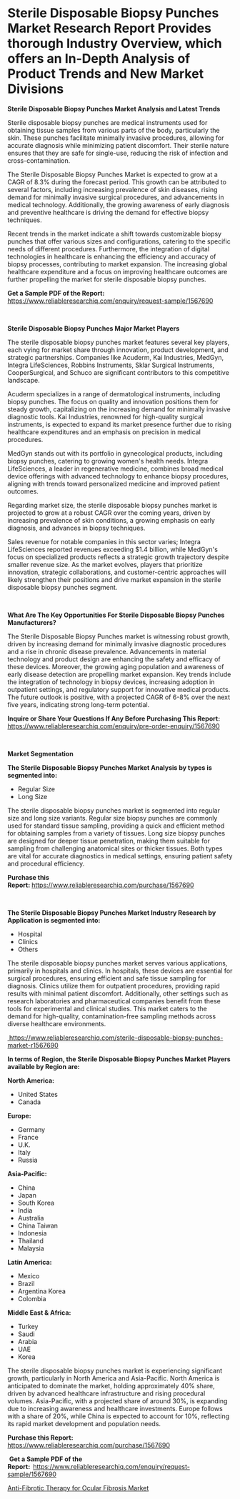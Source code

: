 <p><h1>Sterile Disposable Biopsy Punches Market Research Report Provides thorough Industry Overview, which offers an In-Depth Analysis of Product Trends and New Market Divisions</h1></p><p><strong>Sterile Disposable Biopsy Punches Market Analysis and Latest Trends</strong></p>
<p><p>Sterile disposable biopsy punches are medical instruments used for obtaining tissue samples from various parts of the body, particularly the skin. These punches facilitate minimally invasive procedures, allowing for accurate diagnosis while minimizing patient discomfort. Their sterile nature ensures that they are safe for single-use, reducing the risk of infection and cross-contamination.</p><p>The Sterile Disposable Biopsy Punches Market is expected to grow at a CAGR of 8.3% during the forecast period. This growth can be attributed to several factors, including increasing prevalence of skin diseases, rising demand for minimally invasive surgical procedures, and advancements in medical technology. Additionally, the growing awareness of early diagnosis and preventive healthcare is driving the demand for effective biopsy techniques.</p><p>Recent trends in the market indicate a shift towards customizable biopsy punches that offer various sizes and configurations, catering to the specific needs of different procedures. Furthermore, the integration of digital technologies in healthcare is enhancing the efficiency and accuracy of biopsy processes, contributing to market expansion. The increasing global healthcare expenditure and a focus on improving healthcare outcomes are further propelling the market for sterile disposable biopsy punches.</p></p>
<p><strong>Get a Sample PDF of the Report:&nbsp;</strong> <a href="https://www.reliableresearchiq.com/enquiry/request-sample/1567690?utm_campaign=2761&utm_medium=2&utm_source=Github&utm_content=ia&utm_term=23032025&utm_id=sterile-disposable-biopsy-punches">https://www.reliableresearchiq.com/enquiry/request-sample/1567690</a></p>
<p>&nbsp;</p>
<p><strong>Sterile Disposable Biopsy Punches Major Market Players</strong></p>
<p><p>The sterile disposable biopsy punches market features several key players, each vying for market share through innovation, product development, and strategic partnerships. Companies like Acuderm, Kai Industries, MedGyn, Integra LifeSciences, Robbins Instruments, Sklar Surgical Instruments, CooperSurgical, and Schuco are significant contributors to this competitive landscape.</p><p>Acuderm specializes in a range of dermatological instruments, including biopsy punches. The focus on quality and innovation positions them for steady growth, capitalizing on the increasing demand for minimally invasive diagnostic tools. Kai Industries, renowned for high-quality surgical instruments, is expected to expand its market presence further due to rising healthcare expenditures and an emphasis on precision in medical procedures.</p><p>MedGyn stands out with its portfolio in gynecological products, including biopsy punches, catering to growing women's health needs. Integra LifeSciences, a leader in regenerative medicine, combines broad medical device offerings with advanced technology to enhance biopsy procedures, aligning with trends toward personalized medicine and improved patient outcomes.</p><p>Regarding market size, the sterile disposable biopsy punches market is projected to grow at a robust CAGR over the coming years, driven by increasing prevalence of skin conditions, a growing emphasis on early diagnosis, and advances in biopsy techniques.</p><p>Sales revenue for notable companies in this sector varies; Integra LifeSciences reported revenues exceeding $1.4 billion, while MedGyn's focus on specialized products reflects a strategic growth trajectory despite smaller revenue size. As the market evolves, players that prioritize innovation, strategic collaborations, and customer-centric approaches will likely strengthen their positions and drive market expansion in the sterile disposable biopsy punches segment.</p></p>
<p>&nbsp;</p>
<p><strong>What Are The Key Opportunities For Sterile Disposable Biopsy Punches Manufacturers?</strong></p>
<p><p>The Sterile Disposable Biopsy Punches market is witnessing robust growth, driven by increasing demand for minimally invasive diagnostic procedures and a rise in chronic disease prevalence. Advancements in material technology and product design are enhancing the safety and efficacy of these devices. Moreover, the growing aging population and awareness of early disease detection are propelling market expansion. Key trends include the integration of technology in biopsy devices, increasing adoption in outpatient settings, and regulatory support for innovative medical products. The future outlook is positive, with a projected CAGR of 6-8% over the next five years, indicating strong long-term potential.</p></p>
<p><strong>Inquire or Share Your Questions If Any Before Purchasing This Report:</strong> <a href="https://www.reliableresearchiq.com/enquiry/pre-order-enquiry/1567690?utm_campaign=2761&utm_medium=2&utm_source=Github&utm_content=ia&utm_term=23032025&utm_id=sterile-disposable-biopsy-punches">https://www.reliableresearchiq.com/enquiry/pre-order-enquiry/1567690</a></p>
<p>&nbsp;</p>
<p><strong>Market Segmentation</strong></p>
<p><strong>The Sterile Disposable Biopsy Punches Market Analysis by types is segmented into:</strong></p>
<p><ul><li>Regular Size</li><li>Long Size</li></ul></p>
<p><p>The sterile disposable biopsy punches market is segmented into regular size and long size variants. Regular size biopsy punches are commonly used for standard tissue sampling, providing a quick and efficient method for obtaining samples from a variety of tissues. Long size biopsy punches are designed for deeper tissue penetration, making them suitable for sampling from challenging anatomical sites or thicker tissues. Both types are vital for accurate diagnostics in medical settings, ensuring patient safety and procedural efficiency.</p></p>
<p><strong>Purchase this Report:&nbsp;</strong><a href="https://www.reliableresearchiq.com/purchase/1567690?utm_campaign=2761&utm_medium=2&utm_source=Github&utm_content=ia&utm_term=23032025&utm_id=sterile-disposable-biopsy-punches">https://www.reliableresearchiq.com/purchase/1567690</a></p>
<p>&nbsp;</p>
<p><strong>The Sterile Disposable Biopsy Punches Market Industry Research by Application is segmented into:</strong></p>
<p><ul><li>Hospital</li><li>Clinics</li><li>Others</li></ul></p>
<p><p>The sterile disposable biopsy punches market serves various applications, primarily in hospitals and clinics. In hospitals, these devices are essential for surgical procedures, ensuring efficient and safe tissue sampling for diagnosis. Clinics utilize them for outpatient procedures, providing rapid results with minimal patient discomfort. Additionally, other settings such as research laboratories and pharmaceutical companies benefit from these tools for experimental and clinical studies. This market caters to the demand for high-quality, contamination-free sampling methods across diverse healthcare environments.</p></p>
<p><a href="https://www.reliableresearchiq.com/sterile-disposable-biopsy-punches-market-r1567690?utm_campaign=2761&utm_medium=2&utm_source=Github&utm_content=ia&utm_term=23032025&utm_id=sterile-disposable-biopsy-punches">&nbsp;https://www.reliableresearchiq.com/sterile-disposable-biopsy-punches-market-r1567690</a></p>
<p><strong>In terms of Region, the Sterile Disposable Biopsy Punches Market Players available by Region are:</strong></p>
<p>
    <p> <strong> North America: </strong>
        <ul>
            <li>United States</li>
            <li>Canada</li>
        </ul>
        </p> 
    <p> <strong> Europe: </strong>
        <ul>
            <li>Germany</li>
            <li>France</li>
            <li>U.K.</li>
            <li>Italy</li>
            <li>Russia</li>
        </ul>
        </p> 
    <p> <strong> Asia-Pacific: </strong>
        <ul>
            <li>China</li>
            <li>Japan</li>
            <li>South Korea</li>
            <li>India</li>
            <li>Australia</li>
            <li>China Taiwan</li>
            <li>Indonesia</li>
            <li>Thailand</li>
            <li>Malaysia</li>
        </ul>
        </p> 
    <p> <strong> Latin America: </strong>
        <ul>
            <li>Mexico</li>
            <li>Brazil</li>
            <li>Argentina Korea</li>
            <li>Colombia</li>
        </ul>
        </p> 
    <p> <strong> Middle East & Africa: </strong>
        <ul>
            <li>Turkey</li>
            <li>Saudi</li>
            <li>Arabia</li>
            <li>UAE</li>
            <li>Korea</li>
        </ul>
    </p>
    </p>
<p><p>The sterile disposable biopsy punches market is experiencing significant growth, particularly in North America and Asia-Pacific. North America is anticipated to dominate the market, holding approximately 40% share, driven by advanced healthcare infrastructure and rising procedural volumes. Asia-Pacific, with a projected share of around 30%, is expanding due to increasing awareness and healthcare investments. Europe follows with a share of 20%, while China is expected to account for 10%, reflecting its rapid market development and population needs.</p></p>
<p><strong>Purchase this Report: </strong><a href="https://www.reliableresearchiq.com/purchase/1567690?utm_campaign=2761&utm_medium=2&utm_source=Github&utm_content=ia&utm_term=23032025&utm_id=sterile-disposable-biopsy-punches">https://www.reliableresearchiq.com/purchase/1567690</a></p>
<p>&nbsp;<strong>Get a Sample PDF of the Report:&nbsp;&nbsp;</strong><a href="https://www.reliableresearchiq.com/enquiry/request-sample/1567690?utm_campaign=2761&utm_medium=2&utm_source=Github&utm_content=ia&utm_term=23032025&utm_id=sterile-disposable-biopsy-punches">https://www.reliableresearchiq.com/enquiry/request-sample/1567690</a></p>
<p><strong></strong></p>
<p><p><a href="https://github.com/saaindosya/Market-Research-Report-List-1/blob/main/anti-fibrotic-therapy-for-ocular-fibrosis-market.md?utm_campaign=2761&utm_medium=2&utm_source=Github&utm_content=ia&utm_term=23032025&utm_id=sterile-disposable-biopsy-punches">Anti-Fibrotic Therapy for Ocular Fibrosis Market</a></p></p>